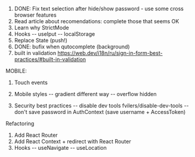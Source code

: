 1. DONE: Fix text selection after hide/show password - use some cross browser features
2. Read article about recomendations: complete those that seems OK
3. Learn why StrictMode
4. Hooks
-- useIput
-- localStorage
5. Replace State (push!)
6. DONE: bufix when qutocomplete (background)
7. built in validation https://web.dev/i18n/ru/sign-in-form-best-practices/#built-in-validation 


MOBILE:
1. Touch events
2. Mobile styles
-- gradient different way
-- overflow hidden

8. Security best practices
-- disable dev tools fvilers/disable-dev-tools
-- don't save password in AuthContext (save username + AccessToken)

Refactoring
1. Add React Router
2. Add React Context + redirect with React Router
3. Hooks
-- useNavigate
-- useLocation




